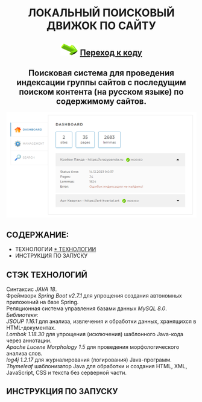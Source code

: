 <h1 align="center">ЛОКАЛЬНЫЙ ПОИСКОВЫЙ ДВИЖОК ПО САЙТУ</h1>
<h2 align="center"><img src="https://github.com/vadimsa3/searchengine/blob/master/src/main/resources/raw/target.gif" height="32"/>
<a href="https://github.com/vadimsa3/searchengine/tree/master/src/main/java/searchengine" target="_blank">Переход к коду</a></h2>
<h2 align="center">Поисковая система для проведения индексации группы сайтов с последущим поиском контента (на русском языке) по содержимому сайтов.</h2>

![Изображение](https://github.com/vadimsa3/searchengine/blob/master/src/main/resources/raw/demo.png "Внешний вид")

## **СОДЕРЖАНИЕ:** ##
* ТЕХНОЛОГИИ
[* ТЕХНОЛОГИИ](#инструкция_по_запуску)
* ИНСТРУКЦИЯ ПО ЗАПУСКУ
## **СТЭК ТЕХНОЛОГИЙ** ## 
Синтаксис *JAVA 18*.  
Фреймворк *Spring Boot v2.7.1* для упрощения создания автономных приложений на базе Spring.  
Реляционная система управления базами данных *MySQL 8.0*.  
*Библиотеки:*   
*JSOUP 1.16.1* для анализа, извлечения и обработки данных, хранящихся в HTML-документах.  
*Lombok 1.18.30* для упрощения (исключения) шаблонного Java-кода через аннотации.               
*Apache Lucene Morphology 1.5* для проведения морфологического анализа слов.  
*log4j 1.2.17* для журналирования (логирования) Java-программ.  
*Thymeleaf* шаблонизатор Java для обработки и создания HTML, XML, JavaScript, CSS и текста без серверной части. 
<a name="инструкция_по_запуску"></a> 
## **ИНСТРУКЦИЯ ПО ЗАПУСКУ** ##
